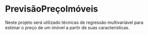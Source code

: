 # PrevisãoPreçoImóveis
Neste projeto será utilizado técnicas de regressão multivariável para estimar o preço de um imóvel a partir de suas características.
